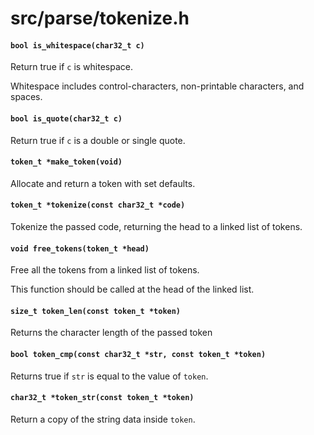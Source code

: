 # src/parse/tokenize.h

#### `bool is_whitespace(char32_t c)`
Return true if `c` is whitespace.

Whitespace includes control-characters, non-printable characters, and spaces.

#### `bool is_quote(char32_t c)`
Return true if `c` is a double or single quote.

#### `token_t *make_token(void)`
Allocate and return a token with set defaults.

#### `token_t *tokenize(const char32_t *code)`
Tokenize the passed code, returning the head to a linked list of tokens.

#### `void free_tokens(token_t *head)`
Free all the tokens from a linked list of tokens.

This function should be called at the head of the linked list.

#### `size_t token_len(const token_t *token)`
Returns the character length of the passed token

#### `bool token_cmp(const char32_t *str, const token_t *token)`
Returns true if `str` is equal to the value of `token`.

#### `char32_t *token_str(const token_t *token)`
Return a copy of the string data inside `token`.

